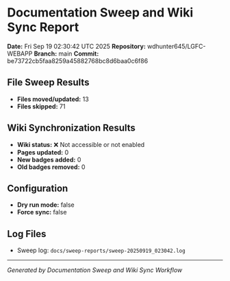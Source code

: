 # Documentation Sweep and Wiki Sync Report

**Date:** Fri Sep 19 02:30:42 UTC 2025
**Repository:** wdhunter645/LGFC-WEBAPP
**Branch:** main
**Commit:** be73722cb5faa8259a45882768bc8d6baa0c6f86

## File Sweep Results

- **Files moved/updated:** 13
- **Files skipped:** 71

## Wiki Synchronization Results

- **Wiki status:** ❌ Not accessible or not enabled
- **Pages updated:** 0
- **New badges added:** 0
- **Old badges removed:** 0

## Configuration

- **Dry run mode:** false
- **Force sync:** false

## Log Files

- Sweep log: `docs/sweep-reports/sweep-20250919_023042.log`

---
*Generated by Documentation Sweep and Wiki Sync Workflow*
